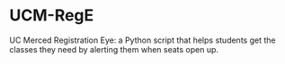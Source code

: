 # UCM-RegE
UC Merced Registration Eye: a Python script that helps students get the classes they need by alerting them when seats open up.
